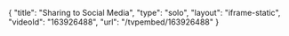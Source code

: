{
    "title": "Sharing to Social Media",
    "type": "solo",
    "layout": "iframe-static",
    "videoId": "163926488",
    "url": "\/tvpembed\/163926488"
}